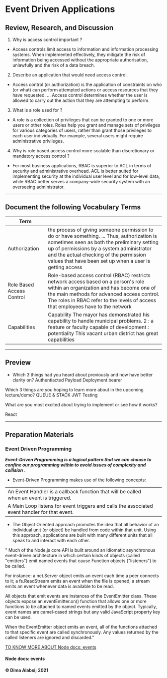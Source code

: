 # Event Driven Applications

## Review, Research, and Discussion

1. Why is access control important ?

* Access controls limit access to information and information processing systems. When implemented effectively, they mitigate the risk of information being accessed without the appropriate authorisation, unlawfully and the risk of a data breach.

2. Describe an application that would need access control.

* Access control (or authorization) is the application of constraints on who (or what) can perform attempted actions or access resources that they have requested. ... Access control determines whether the user is allowed to carry out the action that they are attempting to perform.

3. What is a role used for ?

* A role is a collection of privileges that can be granted to one or more users or other roles. Roles help you grant and manage sets of privileges for various categories of users, rather than grant those privileges to each user individually. For example, several users might require administrative privileges.

4. Why is role based access control more scalable than discretionary or mandatory access control ?

* For most business applications, RBAC is superior to ACL in terms of security and administrative overhead. ACL is better suited for implementing security at the individual user level and for low-level data, while RBAC better serves a company-wide security system with an overseeing administrator.

-------------------------

## Document the following Vocabulary Terms

 
|Term||
|---|---|
|Authorization| the process of giving someone permission to do or have something. ... Thus, authorization is sometimes seen as both the preliminary setting up of permissions by a system administrator and the actual checking of the permission values that have been set up when a user is getting access|
|Role Based Access Control|Role-based access control (RBAC) restricts network access based on a person's role within an organization and has become one of the main methods for advanced access control. The roles in RBAC refer to the levels of access that employees have to the network|
|Capabilities|Capability The mayor has demonstrated his capability to handle municipal problems. 2 : a feature or faculty capable of development : potentiality This vacant urban district has great capabilities|


--------------------------

## Preview

* Which 3 things had you heard about previously and now have better clarity on?
Authentiacted
Payload
Deployment
bearer

Which 3 things are you hoping to learn more about in the upcoming lecture/demo?
QUEUE & STACK
JWT
Testing


What are you most excited about trying to implement or see how it works?

React


-----------------

## Preparation Materials

### Event Driven Programming

***Event-Driven Programming is a logical pattern that we can choose to confine our programming within to avoid issues of complexity and collision*** .

* Event-Driven Programming makes use of the following concepts:

|||
|-----|----|
|An Event Handler is a callback function that will be called when an event is triggered.||
|A Main Loop listens for event triggers and calls the associated event handler for that event.|


* The Object Oriented approach promotes the idea that all behavior of an individual unit (or object) be handled from code within that unit. Using this approach, applications are built with many different units that all speak to and interact with each other.

" Much of the Node.js core API is built around an idiomatic asynchronous event-driven architecture in which certain kinds of objects (called "emitters") emit named events that cause Function objects ("listeners") to be called.

For instance: a net.Server object emits an event each time a peer connects to it; a fs.ReadStream emits an event when the file is opened; a stream emits an event whenever data is available to be read.

All objects that emit events are instances of the EventEmitter class. These objects expose an eventEmitter.on() function that allows one or more functions to be attached to named events emitted by the object. Typically, event names are camel-cased strings but any valid JavaScript property key can be used.

When the EventEmitter object emits an event, all of the functions attached to that specific event are called synchronously. Any values returned by the called listeners are ignored and discarded."

[TO KNOW MORE ABOUT Node docs: events](https://nodejs.org/api/events.html)

#### Node docs: events










 #### &copy; Dima Alabsi; 2021
